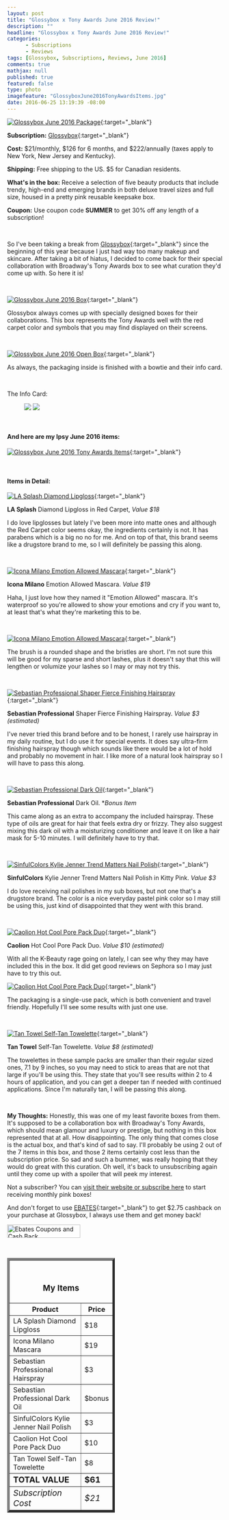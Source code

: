 ```yaml
---
layout: post
title: "Glossybox x Tony Awards June 2016 Review!"
description: ""
headline: "Glossybox x Tony Awards June 2016 Review!"
categories: 
      - Subscriptions
      - Reviews
tags: [Glossybox, Subscriptions, Reviews, June 2016]
comments: true
mathjax: null
published: true
featured: false
type: photo
imagefeature: "GlossyboxJune2016TonyAwardsItems.jpg"
date: 2016-06-25 13:19:39 -08:00
---
```


[![Glossybox June 2016 Package](http://whatsupmailbox.com/images/GlossyboxJune2016TonyAwardsPackage.jpg)](https://gbx.to/r/USCI=MTMzODY3){:target="_blank"}

**Subscription:** [Glossybox](https://gbx.to/r/USCI=MTMzODY3){:target="_blank"}

**Cost:** $21/monthly, $126 for 6 months, and $222/annually (taxes apply to New York, New Jersey and Kentucky).

**Shipping:** Free shipping to the US. $5 for Canadian residents.

**What's in the box:** Receive a selection of five beauty products that include trendy, high-end and emerging brands in both deluxe travel sizes and full size, housed in a pretty pink reusable keepsake box.

**Coupon:** Use coupon code **SUMMER** to get 30% off any length of a subscription!

<br>

So I've been taking a break from [Glossybox](https://gbx.to/r/USCI=MTMzODY3){:target="_blank"} since the beginning of this year because I just had way too many makeup and skincare. After taking a bit of hiatus, I decided to come back for their special collaboration with Broadway's Tony Awards box to see what curation they'd come up with. So here it is!

<br>

[![Glossybox June 2016 Box](http://whatsupmailbox.com/images/GlossyboxJune2016TonyAwardsBox.jpg)](https://gbx.to/r/USCI=MTMzODY3){:target="_blank"}

Glossybox always comes up with specially designed boxes for their collaborations. This box represents the Tony Awards well with the red carpet color and symbols that you may find displayed on their screens.

<br>

[![Glossybox June 2016 Open Box](http://whatsupmailbox.com/images/GlossyboxJune2016TonyAwardsOpenBox.jpg)](https://gbx.to/r/USCI=MTMzODY3){:target="_blank"}

As always, the packaging inside is finished with a bowtie and their info card. 

<br>

The Info Card:

<figure class="half">
      <img src='/images/GlossyboxJune2016TonyAwardsInfo.jpg'>
      <img src='/images/GlossyboxJune2016TonyAwardsInfo2.jpg'>
</figure>

<br>

<H4>And here are my Ipsy June 2016 items:</H4>

[![Glossybox June 2016 Tony Awards Items](http://whatsupmailbox.com/images/GlossyboxJune2016TonyAwardsItems.jpg)](https://gbx.to/r/USCI=MTMzODY3){:target="_blank"}

<br>

<H4>Items in Detail:</H4>

[![LA Splash Diamond Lipgloss](http://whatsupmailbox.com/images/GlossyboxJune2016TonyAwardsLASplashDiamondLipgloss.jpg)](https://gbx.to/r/USCI=MTMzODY3){:target="_blank"}

**LA Splash** Diamond Lipgloss in Red Carpet, *Value $18*

I do love lipglosses but lately I've been more into matte ones and although the Red Carpet color seems okay, the ingredients certainly is not. It has parabens which is a big no no for me. And on top of that, this brand seems like a drugstore brand to me, so I will definitely be passing this along.

<br>

[![Icona Milano Emotion Allowed Mascara](http://whatsupmailbox.com/images/GlossyboxJune2016TonyAwardsIconaMilanoEmotionAllowedMascara.jpg)](https://gbx.to/r/USCI=MTMzODY3){:target="_blank"}

**Icona Milano** Emotion Allowed Mascara. *Value $19*

Haha, I just love how they named it "Emotion Allowed" mascara. It's waterproof so you're allowed to show your emotions and cry if you want to, at least that's what they're marketing this to be.

<br>

[![Icona Milano Emotion Allowed Mascara](http://whatsupmailbox.com/images/GlossyboxJune2016TonyAwardsIconaMilanoEmotionAllowedMascara2.jpg)](https://gbx.to/r/USCI=MTMzODY3){:target="_blank"}

The brush is a rounded shape and the bristles are short. I'm not sure this will be good for my sparse and short lashes, plus it doesn't say that this will lengthen or volumize your lashes so I may or may not try this.

<br>

[![Sebastian Professional Shaper Fierce Finishing Hairspray](http://whatsupmailbox.com/images/GlossyboxJune2016TonyAwardsSebastianProfessionalShaperFierceHairspray.jpg)](https://gbx.to/r/USCI=MTMzODY3){:target="_blank"}

**Sebastian Professional** Shaper Fierce Finishing Hairspray. *Value $3 (estimated)*

I've never tried this brand before and to be honest, I rarely use hairspray in my daily routine, but I do use it for special events. It does say ultra-firm finishing hairspray though which sounds like there would be a lot of hold and probably no movement in hair. I like more of a natural look hairspray so I will have to pass this along.

<br>

[![Sebastian Professional Dark Oil](http://whatsupmailbox.com/images/GlossyboxJune2016TonyAwardsSebastianProfessionalDarkOil.jpg)](https://gbx.to/r/USCI=MTMzODY3){:target="_blank"}

**Sebastian Professional** Dark Oil. **Bonus Item*

This came along as an extra to accompany the included hairspray. These type of oils are great for hair that feels extra dry or frizzy. They also suggest mixing this dark oil with a moisturizing conditioner and leave it on like a hair mask for 5-10 minutes. I will definitely have to try that.

<br>

[![SinfulColors Kylie Jenner Trend Matters Nail Polish](http://whatsupmailbox.com/images/GlossyboxJune2016TonyAwardsSinfulColorsKylieJennerTrendMattersNailPolish.jpg)](https://gbx.to/r/USCI=MTMzODY3){:target="_blank"}

**SinfulColors** Kylie Jenner Trend Matters Nail Polish in Kitty Pink. *Value $3*

I do love receiving nail polishes in my sub boxes, but not one that's a drugstore brand. The color is a nice everyday pastel pink color so I may still be using this, just kind of disappointed that they went with this brand.

<br>

[![Caolion Hot Cool Pore Pack Duo](http://whatsupmailbox.com/images/GlossyboxJune2016TonyAwardsCaolionHotCoolPorePackDuo.jpg)](https://gbx.to/r/USCI=MTMzODY3){:target="_blank"}

**Caolion** Hot Cool Pore Pack Duo. *Value $10 (estimated)*

With all the K-Beauty rage going on lately, I can see why they may have included this in the box. It did get good reviews on Sephora so I may just have to try this out.

[![Caolion Hot Cool Pore Pack Duo](http://whatsupmailbox.com/images/GlossyboxJune2016TonyAwardsCaolionHotCoolPorePackDuo2.jpg)](https://gbx.to/r/USCI=MTMzODY3){:target="_blank"}

The packaging is a single-use pack, which is both convenient and travel friendly. Hopefully I'll see some results with just one use.

<br>

[![Tan Towel Self-Tan Towelette](http://whatsupmailbox.com/images/GlossyboxJune2016TonyAwardsTanTowel.jpg)](https://gbx.to/r/USCI=MTMzODY3){:target="_blank"}

**Tan Towel** Self-Tan Towelette. *Value $8 (estimated)*

The towelettes in these sample packs are smaller than their regular sized ones, 7.1 by 9 inches, so you may need to stick to areas that are not that large if you'll be using this. They state that you'll see results within 2 to 4 hours of application, and you can get a deeper tan if needed with continued applications. Since I'm naturally tan, I will be passing this along.

<br>

<i class="icon-exclamation-sign"></i> **My Thoughts:** Honestly, this was one of my least favorite boxes from them. It's supposed to be a collaboration box with Broadway's Tony Awards, which should mean glamour and luxury or prestige, but nothing in this box represented that at all. How disappointing. The only thing that comes close is the actual box, and that's kind of sad to say. I'll probably be using 2 out of the 7 items in this box, and those 2 items certainly cost less than the subscription price. So sad and such a bummer, was really hoping that they would do great with this curation. Oh well, it's back to unsubscribing again until they come up with a spoiler that will peek my interest.

Not a subscriber? You can [visit their website or subscribe here](https://www.glossybox.com/referal?CI=MTMzODY3) to start receiving monthly pink boxes!

And don't forget to use [EBATES](http://www.ebates.com/rf.do?referrerid=nFbj2DqrCN%2BpB5AWKzmAFQ%3D%3D&eeid=30337){:target="_blank"} to get $2.75 cashback on your purchase at Glossybox, I always use them and get money back!

<a href='http://www.ebates.com/rf.do?referrerid=nFbj2DqrCN%2BpB5AWKzmAFQ%3D%3D&eeid=28585' target='_blank' rel='nofollow'><img src='http://www.ebates.com/referral/2012/global_files/images/ebates_logo.png' alt='Ebates Coupons and Cash Back' height='31' width='171' border='0'/></a>

<br>

<TABLE  BORDER="5" style="width:50%">
   <TR>
      <TH COLSPAN="2">
         <H3><BR><center>My Items</center></H3>
      </TH>
   </TR>
      <TH>Product</TH>
      <TH>Price</TH>
  <TR>
      <TD>LA Splash Diamond Lipgloss</TD>
      <TD>$18</TD>
   </TR>
   <TR>
      <TD>Icona Milano Mascara</TD>
      <TD>$19</TD>
   </TR>
  <TR>
      <TD>Sebastian Professional Hairspray</TD>
      <TD>$3</TD>
   </TR>
   <TR>
      <TD>Sebastian Professional Dark Oil</TD>
      <TD>$bonus</TD>
   </TR>
   <TR>
      <TD>SinfulColors Kylie Jenner Nail Polish</TD>
      <TD>$3</TD>
   </TR>
   <TR>
      <TD>Caolion Hot Cool Pore Pack Duo</TD>
      <TD>$10</TD>
   </TR>
   <TR>
      <TD>Tan Towel Self-Tan Towelette</TD>
      <TD>$8</TD>
   </TR>
   <TR>
      <TD><b><big>TOTAL VALUE</big></b></TD>
      <TD><b><big>$61</big></b></TD>
   </TR>
   <TR>
      <TD><i><big>Subscription Cost</big></i></TD>
      <TD><i><big>$21</big></i></TD>
   </TR>
</TABLE>
